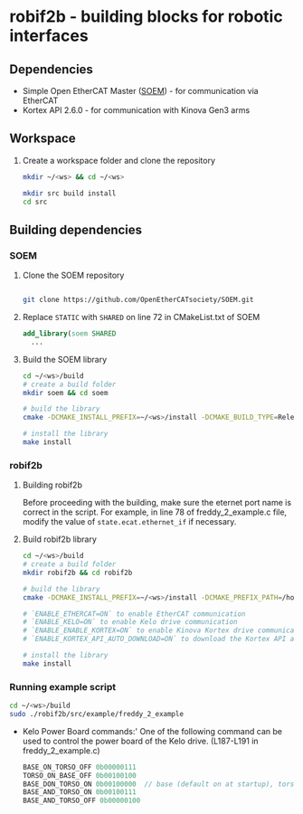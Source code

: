 # robif2b - building blocks for robotic interfaces

## Dependencies

* Simple Open EtherCAT Master ([SOEM](https://github.com/OpenEtherCATsociety/SOEM))  - for communication via EtherCAT
* Kortex API 2.6.0 - for communication with Kinova Gen3 arms

## Workspace

1. Create a workspace folder and clone the repository

    ```bash
    mkdir ~/<ws> && cd ~/<ws>

    mkdir src build install
    cd src
    ```

## Building dependencies

### SOEM

1. Clone the SOEM repository

    ```bash

    git clone https://github.com/OpenEtherCATsociety/SOEM.git
    ```

2. Replace `STATIC` with `SHARED` on line 72 in CMakeList.txt of SOEM

    ``` cmake
    add_library(soem SHARED
      ...
    ```

3. Build the SOEM library

    ``` bash
    cd ~/<ws>/build
    # create a build folder
    mkdir soem && cd soem

    # build the library
    cmake -DCMAKE_INSTALL_PREFIX=~/<ws>/install -DCMAKE_BUILD_TYPE=Release ../../src/SOEM

    # install the library
    make install
    ```

### robif2b

1. Building robif2b

    Before proceeding with the building, make sure the eternet port name is correct in the script. For example, in line 78 of freddy_2_example.c file, modify the value of `state.ecat.ethernet_if` if necessary.

2. Build robif2b library

    ```bash
    cd ~/<ws>/build
    # create a build folder
    mkdir robif2b && cd robif2b

    # build the library
    cmake -DCMAKE_INSTALL_PREFIX=~/<ws>/install -DCMAKE_PREFIX_PATH=/home/<abs_path_to_ws>/build/ -DCMAKE_C_FLAGS="-I/home/<abs_path_to_ws>/install/include" -DENABLE_ETHERCAT=ON -DENABLE_KELO=ON -DCMAKE_BUILD_TYPE=Release ../../src/robif2b

    # `ENABLE_ETHERCAT=ON` to enable EtherCAT communication
    # `ENABLE_KELO=ON` to enable Kelo drive communication
    # `ENABLE_ENABLE_KORTEX=ON` to enable Kinova Kortex drive communication
    # `ENABLE_KORTEX_API_AUTO_DOWNLOAD=ON` to download the Kortex API automatically

    # install the library
    make install
    ```

### Running example script

```bash
cd ~/<ws>/build
sudo ./robif2b/src/example/freddy_2_example
```

* Kelo Power Board commands:'
    One of the following command can be used to control the power board of the Kelo drive. (L187-L191 in freddy_2_example.c)

    ```c
    BASE_ON_TORSO_OFF 0b00000111
    TORSO_ON_BASE_OFF 0b00100100
    BASE_DON_TORSO_ON 0b00100000  // base (default on at startup), torso on
    BASE_AND_TORSO_ON 0b00100111
    BASE_AND_TORSO_OFF 0b00000100
    ```
